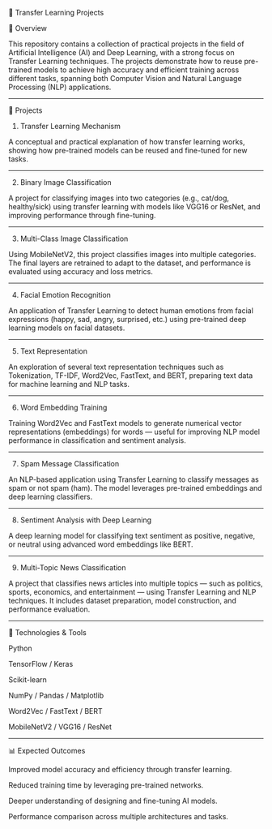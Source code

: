🧠 Transfer Learning Projects

📘 Overview

This repository contains a collection of practical projects in the field of Artificial Intelligence (AI) and Deep Learning, with a strong focus on Transfer Learning techniques.
The projects demonstrate how to reuse pre-trained models to achieve high accuracy and efficient training across different tasks, spanning both Computer Vision and Natural Language Processing (NLP) applications.


---

🚀 Projects

1. Transfer Learning Mechanism

A conceptual and practical explanation of how transfer learning works, showing how pre-trained models can be reused and fine-tuned for new tasks.


---

2. Binary Image Classification

A project for classifying images into two categories (e.g., cat/dog, healthy/sick) using transfer learning with models like VGG16 or ResNet, and improving performance through fine-tuning.


---

3. Multi-Class Image Classification

Using MobileNetV2, this project classifies images into multiple categories. The final layers are retrained to adapt to the dataset, and performance is evaluated using accuracy and loss metrics.


---

4. Facial Emotion Recognition

An application of Transfer Learning to detect human emotions from facial expressions (happy, sad, angry, surprised, etc.) using pre-trained deep learning models on facial datasets.


---

5. Text Representation

An exploration of several text representation techniques such as Tokenization, TF-IDF, Word2Vec, FastText, and BERT, preparing text data for machine learning and NLP tasks.


---

6. Word Embedding Training

Training Word2Vec and FastText models to generate numerical vector representations (embeddings) for words — useful for improving NLP model performance in classification and sentiment analysis.


---

7. Spam Message Classification

An NLP-based application using Transfer Learning to classify messages as spam or not spam (ham). The model leverages pre-trained embeddings and deep learning classifiers.


---

8. Sentiment Analysis with Deep Learning

A deep learning model for classifying text sentiment as positive, negative, or neutral using advanced word embeddings like BERT.


---

9. Multi-Topic News Classification

A project that classifies news articles into multiple topics — such as politics, sports, economics, and entertainment — using Transfer Learning and NLP techniques.
It includes dataset preparation, model construction, and performance evaluation.


---

🧩 Technologies & Tools

Python

TensorFlow / Keras

Scikit-learn

NumPy / Pandas / Matplotlib

Word2Vec / FastText / BERT

MobileNetV2 / VGG16 / ResNet



---

📊 Expected Outcomes

Improved model accuracy and efficiency through transfer learning.

Reduced training time by leveraging pre-trained networks.

Deeper understanding of designing and fine-tuning AI models.

Performance comparison across multiple architectures and tasks.
